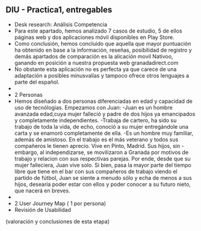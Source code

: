 ## DIU - Practica1, entregables




- Desk research: Análisis Competencia 
- Para este apartado, hemos analizado 7 casos de estudio, 5 de ellos páginas web y dos aplicaciones móvil disponibles en Play Store.
- Como conclusión, hemos concluido que aquella que mayor puntuación  ha obtenido en base a la información, reseñas, posibilidad de registro y demás apartados de comparación es la alicación movil Nativoo, ganando en posición a nuestra propuesta web granadadirect.com
- No obstante esta aplicación no es perfecta ya que carece de una adaptación a posibles minusvalías y tampoco ofrece otros lenguajes a parte del español.
- 
- 2 Personas 
- Hemos diseñado a dos personas diferenciadas en edad y capacidad de uso de tecnólogias. Empezamos con Juan:
-Juan es un hombre avanzada edad,cuya mujer falleció y padre de dos hijos ya emancipados y completamente independientes.
-Trabaja de cartero, ha sido su trabajo de toda la vida, de echo, conoció a su mujer entregándole una carta y se enamoró completamente de ella.
-Es un hombre muy familiar, además de amistoso. En el trabajo es el más veterano y todos sus compañeros le tienen aprecio. Vive en Pinto, Madrid. Sus hijos, sin -embargo, al independizarse, se movilizaron a Granada por motivos de trabajo y relacion con sus respectivas parejas. Por ende, desde que su mujer falleciera, Juan vive solo. Si bien, pasa la mayor parte del tiempo libre que tiene en el bar con sus compañeros de trabajo viendo el partido de fútbol, Juan se siente a menudo sólo y echa de menos a sus hijos, desearía poder estar con ellos y poder conocer a su futuro nieto, que nacerá en breves. 
- 
- 2 User Journey Map  ( 1 por persona)
- Revisión de Usabilidad 


(valoración y conclusiones de esta etapa)
